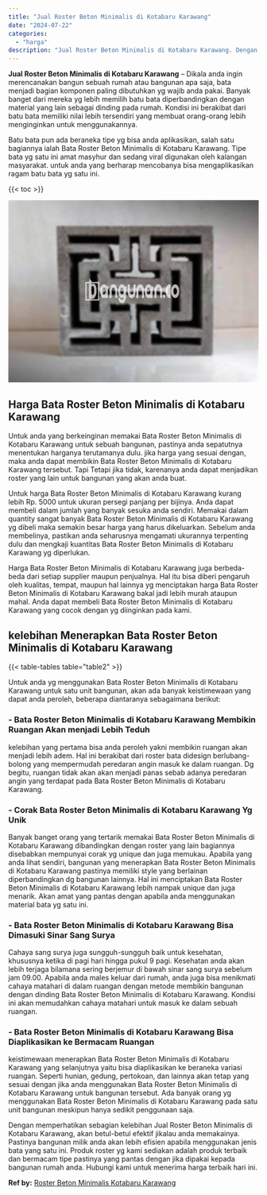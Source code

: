 ```yaml
---
title: "Jual Roster Beton Minimalis di Kotabaru Karawang"
date: "2024-07-22"
categories: 
  - "harga"
description: "Jual Roster Beton Minimalis di Kotabaru Karawang. Dengan memperhatikan sebagian kelebihan Jual Roster Beton Minimalis di Kotabaru Karawang, akan betul-betul..."
---
```


**Jual Roster Beton Minimalis di Kotabaru Karawang** – Dikala anda ingin merencanakan bangun sebuah rumah atau bangunan apa saja, bata menjadi bagian komponen paling dibutuhkan yg wajib anda pakai. Banyak banget dari mereka yg lebih memilih batu bata diperbandingkan dengan material yang lain sebagai dinding pada rumah. Kondisi ini berakibat dari batu bata memiliki nilai lebih tersendiri yang membuat orang-orang lebih menginginkan untuk menggunakannya.

Batu bata pun ada beraneka tipe yg bisa anda aplikasikan, salah satu bagiannya ialah Bata Roster Beton Minimalis di Kotabaru Karawang. Tipe bata yg satu ini amat masyhur dan sedang viral digunakan oleh kalangan masyarakat. untuk anda yang berharap mencobanya bisa mengaplikasikan ragam batu bata yg satu ini.

{{< toc >}}

![Jual Roster Beton Minimalis di Kotabaru Karawang](/images/bata-roster-minimalis-06.png)

## Harga Bata Roster Beton Minimalis di Kotabaru Karawang

Untuk anda yang berkeinginan memakai Bata Roster Beton Minimalis di Kotabaru Karawang untuk sebuah bangunan, pastinya anda sepatutnya menentukan harganya terutamanya dulu. jika harga yang sesuai dengan, maka anda dapat membikin Bata Roster Beton Minimalis di Kotabaru Karawang tersebut. Tapi Tetapi jika tidak, karenanya anda dapat menjadikan roster yang lain untuk bangunan yang akan anda buat.

Untuk harga Bata Roster Beton Minimalis di Kotabaru Karawang kurang lebih Rp. 5000 untuk ukuran persegi panjang per bijinya. Anda dapat membeli dalam jumlah yang banyak sesuka anda sendiri. Memakai dalam quantity sangat banyak Bata Roster Beton Minimalis di Kotabaru Karawang yg dibeli maka semakin besar harga yang harus dikeluarkan. Sebelum anda membelinya, pastikan anda seharusnya mengamati ukurannya terpenting dulu dan mengkaji kuantitas Bata Roster Beton Minimalis di Kotabaru Karawang yg diperlukan.

Harga Bata Roster Beton Minimalis di Kotabaru Karawang juga berbeda-beda dari setiap supplier maupun penjualnya. Hal itu bisa diberi pengaruh oleh kualitas, tempat, maupun hal lainnya yg menciptakan harga Bata Roster Beton Minimalis di Kotabaru Karawang bakal jadi lebih murah ataupun mahal. Anda dapat membeli Bata Roster Beton Minimalis di Kotabaru Karawang yang cocok dengan yg diinginkan pada kami.

## kelebihan Menerapkan Bata Roster Beton Minimalis di Kotabaru Karawang

{{< table-tables table="table2" >}}

Untuk anda yg menggunakan Bata Roster Beton Minimalis di Kotabaru Karawang untuk satu unit bangunan, akan ada banyak keistimewaan yang dapat anda peroleh, beberapa diantaranya sebagaimana berikut:

### \- Bata Roster Beton Minimalis di Kotabaru Karawang Membikin Ruangan Akan menjadi Lebih Teduh

kelebihan yang pertama bisa anda peroleh yakni membikin ruangan akan menjadi lebih adem. Hal ini berakibat dari roster bata didesign berlubang-bolong yang mempermudah peredaran angin masuk ke dalam ruangan. Dg begitu, ruangan tidak akan akan menjadi panas sebab adanya peredaran angin yang terdapat pada Bata Roster Beton Minimalis di Kotabaru Karawang.

### \- Corak Bata Roster Beton Minimalis di Kotabaru Karawang Yg Unik

Banyak banget orang yang tertarik memakai Bata Roster Beton Minimalis di Kotabaru Karawang dibandingkan dengan roster yang lain bagiannya disebabkan mempunyai corak yg unique dan juga memukau. Apabila yang anda lihat sendiri, bangunan yang menerapkan Bata Roster Beton Minimalis di Kotabaru Karawang pastinya memiliki style yang berlainan diperbandingkan dg bangunan lainnya. Hal ini menciptakan Bata Roster Beton Minimalis di Kotabaru Karawang lebih nampak unique dan juga menarik. Akan amat yang pantas dengan apabila anda menggunakan material bata yg satu ini.

### \- Bata Roster Beton Minimalis di Kotabaru Karawang Bisa Dimasuki Sinar Sang Surya

Cahaya sang surya juga sungguh-sungguh baik untuk kesehatan, khususnya ketika di pagi hari hingga pukul 9 pagi. Kesehatan anda akan lebih terjaga bilamana sering berjemur di bawah sinar sang surya sebelum jam 09.00. Apabila anda males keluar dari rumah, anda juga bisa menikmati cahaya matahari di dalam ruangan dengan metode membikin bangunan dengan dinding Bata Roster Beton Minimalis di Kotabaru Karawang. Kondisi ini akan memudahkan cahaya matahari untuk masuk ke dalam sebuah ruangan.

### \- Bata Roster Beton Minimalis di Kotabaru Karawang Bisa Diaplikasikan ke Bermacam Ruangan

keistimewaan menerapkan Bata Roster Beton Minimalis di Kotabaru Karawang yang selanjutnya yaitu bisa diaplikasikan ke beraneka variasi ruangan. Seperti hunian, gedung, pertokoan, dan lainnya akan tetap yang sesuai dengan jika anda menggunakan Bata Roster Beton Minimalis di Kotabaru Karawang untuk bangunan tersebut. Ada banyak orang yg menggunakan Bata Roster Beton Minimalis di Kotabaru Karawang pada satu unit bangunan meskipun hanya sedikit penggunaan saja.

Dengan memperhatikan sebagian kelebihan Jual Roster Beton Minimalis di Kotabaru Karawang, akan betul-betul efektif jikalau anda memakainya. Pastinya bangunan milik anda akan lebih efisien apabila menggunakan jenis bata yang satu ini. Produk roster yg kami sediakan adalah produk terbaik dan bermacam tipe pastinya yang pantas dengan jika dipakai kepada bangunan rumah anda. Hubungi kami untuk menerima harga terbaik hari ini.

**Ref by:** [Roster Beton Minimalis Kotabaru Karawang](https://id.wikipedia.org/wiki/Roster)
